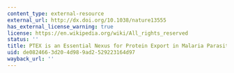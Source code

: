 ```yaml
---
content_type: external-resource
external_url: http://dx.doi.org/10.1038/nature13555
has_external_license_warning: true
license: https://en.wikipedia.org/wiki/All_rights_reserved
status: ''
title: PTEX is an Essential Nexus for Protein Export in Malaria Parasites
uid: de082466-3d20-4d98-9ad2-529223164d97
wayback_url: ''
---
```

